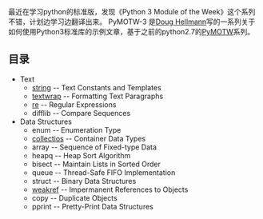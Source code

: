最近在学习python的标准版，发现《Python 3 Module of the Week》这个系列不错，计划边学习边翻译出来。
PyMOTW-3 是[Doug Hellmann](https://doughellmann.com/blog/)写的一系列关于如何使用Python3标准库的示例文章，基于之前的python2.7的[PyMOTW](https://pymotw.com/2/)系列。

## 目录
* Text
    - [string](https://github.com/chenyang929/python3_module_of_the_week_zh/blob/master/Text/string/string.md) -- Text Constants and Templates
    - [textwrap](https://github.com/chenyang929/python3_module_of_the_week_zh/blob/master/Text/textwrap/textwrap.md) -- Formatting Text Paragraphs
    - [re](https://github.com/chenyang929/python3_module_of_the_week_zh/blob/master/Text/re/re.md) -- Regular Expressions
    - difflib -- Compare Sequences
* Data Structures
    - enum -- Enumeration Type
    - [collectios](https://github.com/chenyang929/python3_module_of_the_week_zh/blob/master/Data%20Structures/collections/collections.md) -- Container Data Types
    - array -- Sequence of Fixed-type Data
    - heapq -- Heap Sort Algorithm
    - bisect -- Maintain Lists in Sorted Order
    - queue -- Thread-Safe FIFO Implementation
    - struct -- Binary Data Structures
    - [weakref](https://github.com/chenyang929/python3_module_of_the_week_zh/blob/master/Data%20Structures/weakref/WEAKREF.md) -- Impermanent References to Objects
    - copy -- Duplicate Objects
    - pprint -- Pretty-Print Data Structures



